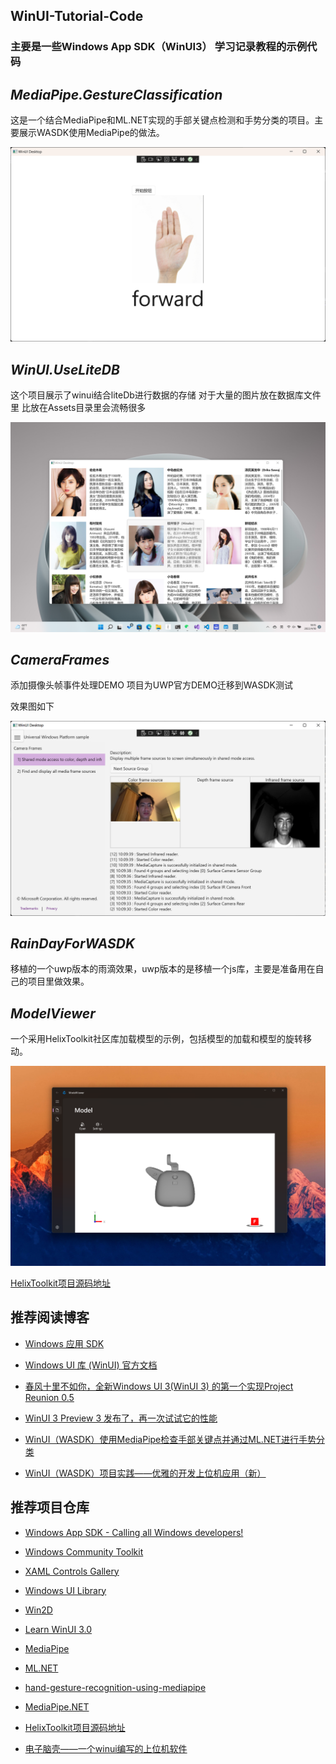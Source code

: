 ## WinUI-Tutorial-Code

### 主要是一些Windows App SDK（WinUI3） 学习记录教程的示例代码

## ***MediaPipe.GestureClassification***

这是一个结合MediaPipe和ML.NET实现的手部关键点检测和手势分类的项目。主要展示WASDK使用MediaPipe的做法。

![Hand](/Images/HandTest.png)


## ***WinUI.UseLiteDB***

这个项目展示了winui结合liteDb进行数据的存储 对于大量的图片放在数据库文件里 比放在Assets目录里会流畅很多

![image](/Images/WinUI.UseLiteDB.png)


## ***CameraFrames***

添加摄像头帧事件处理DEMO 项目为UWP官方DEMO迁移到WASDK测试

效果图如下

![cameraFrames](/Images/CameraFrames.png)

## ***RainDayForWASDK***

移植的一个uwp版本的雨滴效果，uwp版本的是移植一个js库，主要是准备用在自己的项目里做效果。

## ***ModelViewer***

一个采用HelixToolkit社区库加载模型的示例，包括模型的加载和模型的旋转移动。

![ModelViewer](/Images/ModelViewer.png)

[HelixToolkit项目源码地址](https://github.com/helix-toolkit/helix-toolkit)

## 推荐阅读博客
- [Windows 应用 SDK](https://docs.microsoft.com/zh-CN/windows/apps/windows-app-sdk/)
- [Windows UI 库 (WinUI) 官方文档](https://docs.microsoft.com/zh-cn/windows/apps/winui/)
- [春风十里不如你，全新Windows UI 3(WinUI 3) 的第一个实现Project Reunion 0.5](https://www.cnblogs.com/craigtaylor/p/14673459.html)
- [WinUI 3 Preview 3 发布了，再一次试试它的性能](https://www.cnblogs.com/dino623/p/test_winui3_preview3_performance.html)

- [WinUI（WASDK）使用MediaPipe检查手部关键点并通过ML.NET进行手势分类 ](https://www.cnblogs.com/GreenShade/p/16967870.html)
- [WinUI（WASDK）项目实践——优雅的开发上位机应用（新）](https://www.cnblogs.com/GreenShade/p/16654134.html)

## 推荐项目仓库
- [Windows App SDK - Calling all Windows developers!](https://github.com/microsoft/WindowsAppSDK)
- [Windows Community Toolkit](https://github.com/windows-toolkit/WindowsCommunityToolkit/tree/winui)
- [XAML Controls Gallery](https://github.com/microsoft/Xaml-Controls-Gallery/tree/winui3)
- [Windows UI Library](https://github.com/microsoft/microsoft-ui-xaml)
- [Win2D](https://github.com/microsoft/Win2D/tree/reunion_master)
- [Learn WinUI 3.0](https://github.com/PacktPublishing/-Learn-WinUI-3.0)
- [MediaPipe](https://google.github.io/mediapipe/)
- [ML.NET](https://dotnet.microsoft.com/zh-cn/apps/machinelearning-ai/ml-dotnet)
- [hand-gesture-recognition-using-mediapipe](https://github.com/Kazuhito00/hand-gesture-recognition-using-mediapipe)
- [MediaPipe.NET](https://github.com/vignetteapp/MediaPipe.NET)

- [HelixToolkit项目源码地址](https://github.com/helix-toolkit/helix-toolkit)

- [电子脑壳——一个winui编写的上位机软件](https://github.com/maker-community/ElectronBot.DotNet)

